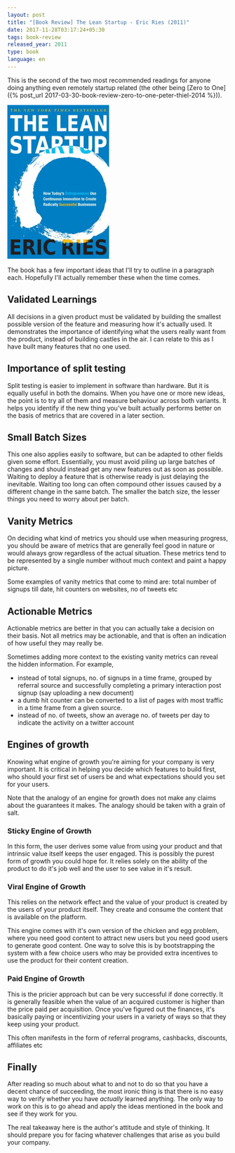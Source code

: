 ```yaml
---
layout: post
title: "[Book Review] The Lean Startup - Eric Ries (2011)"
date: 2017-11-28T03:17:24+05:30
tags: book-review
released_year: 2011
type: book
language: en
---
```


This is the second of the two most recommended readings for anyone doing anything even remotely startup related (the other being [Zero to One]({% post_url 2017-03-30-book-review-zero-to-one-peter-thiel-2014 %})).

![The Lean Startup - Eric Ries (2011)](/img/book-cover-the-lean-startup-2011.jpg 'The Lean Startup - Eric Ries (2011)')

The book has a few important ideas that I'll try to outline in a paragraph each.
Hopefully I'll actually remember these when the time comes.

## Validated Learnings

All decisions in a given product must be validated by building the smallest possible version of the feature and measuring how it's actually used.
It demonstrates the importance of identifying what the users really want from the product, instead of building castles in the air.
I can relate to this as I have built many features that no one used.

## Importance of split testing

Split testing is easier to implement in software than hardware.
But it is equally useful in both the domains.
When you have one or more new ideas, the point is to try all of them and measure behaviour across both variants.
It helps you identify if the new thing you've built actually performs better on the basis of metrics that are covered in a later section.

## Small Batch Sizes

This one also applies easily to software, but can be adapted to other fields given some effort.
Essentially, you must avoid piling up large batches of changes and should instead get any new features out as soon as possible.
Waiting to deploy a feature that is otherwise ready is just delaying the inevitable.
Waiting too long can often compound other issues caused by a different change in the same batch.
The smaller the batch size, the lesser things you need to worry about per batch.

## Vanity Metrics

On deciding what kind of metrics you should use when measuring progress, you should be aware of metrics that are generally feel good in nature or would always grow regardless of the actual situation.
These metrics tend to be represented by a single number without much context and paint a happy picture.

Some examples of vanity metrics that come to mind are: total number of signups till date, hit counters on websites, no of tweets etc

## Actionable Metrics

Actionable metrics are better in that you can actually take a decision on their basis.
Not all metrics may be actionable, and that is often an indication of how useful they may really be.

Sometimes adding more context to the existing vanity metrics can reveal the hidden information. For example, 
* instead of total signups, no. of signups in a time frame, grouped by referral source and successfully completing a primary interaction post signup (say uploading a new document)
* a dumb hit counter can be converted to a list of pages with most traffic in a time frame from a given source.
* instead of no. of tweets, show an average no. of tweets per day to indicate the activity on a twitter account

## Engines of growth

Knowing what engine of growth you're aiming for your company is very important.
It is critical in helping you decide which features to build first, who should your first set of users be and what expectations should you set for your users.

Note that the analogy of an engine for growth does not make any claims about the guarantees it makes.
The analogy should be taken with a grain of salt.

### Sticky Engine of Growth

In this form, the user derives some value from using your product and that intrinsic value itself keeps the user engaged.
This is possibly the purest form of growth you could hope for.
It relies solely on the ability of the product to do it's job well and the user to see value in it's result.

### Viral Engine of Growth

This relies on the network effect and the value of your product is created by the users of your product itself.
They create and consume the content that is available on the platform.

This engine comes with it's own version of the chicken and egg problem, where you need good content to attract new users but you need good users to generate good content.
One way to solve this is by bootstrapping the system with a few choice users who may be provided extra incentives to use the product for their content creation.

### Paid Engine of Growth

This is the pricier approach but can be very successful if done correctly.
It is generally feasible when the value of an acquired customer is higher than the price paid per acquisition.
Once you've figured out the finances, it's basically paying or incentivizing your users in a variety of ways so that they keep using your product.

This often manifests in the form of referral programs, cashbacks, discounts, affiliates etc

## Finally

After reading so much about what to and not to do so that you have a decent chance of succeeding, the most ironic thing is that there is no easy way to verify whether you have _actually_ learned anything.
The only way to work on this is to go ahead and apply the ideas mentioned in the book and see if they work for you.

The real takeaway here is the author's attitude and style of thinking.
It should prepare you for facing whatever challenges that arise as you build your company.
